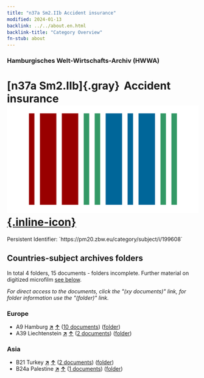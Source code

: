 ```yaml
---
title: "n37a Sm2.IIb Accident insurance"
modified: 2024-01-13
backlink: ../../about.en.html
backlink-title: "Category Overview"
fn-stub: about
---
```


### Hamburgisches Welt-Wirtschafts-Archiv (HWWA)

# [n37a Sm2.IIb]{.gray}&#8201; Accident insurance &#160; [![Wikidata](/images/Wikidata-logo.svg "Wikidata"){.inline-icon}](http://www.wikidata.org/entity/Q104711301)

<div class="hint">Persistent Identifier: `https://pm20.zbw.eu/category/subject/i/199608`</div>







## Countries-subject archives folders







In total 4 folders, 15 documents - folders incomplete. Further material on digitized microfilm [see below](#filmsections).

_For direct access to the documents, click the "(xy documents)" link, for folder information use the "(folder)" link._



### Europe

- A9 Hamburg [**&nearr;**](../../../geo/i/140905/about.en.html "Hamburg (all folders)") [**&uarr;**](../../../geo/about.en.html#A9 "Country category system") (<a href="https://pm20.zbw.eu/iiifview/folder/sh/140905,199608" title="about: Hamburg : Accident insurance" target="_blank">10 documents</a>) ([folder](../../../../folder/sh/1409xx/140905/1996xx/199608/about.en.html))
- A39 Liechtenstein [**&nearr;**](../../../geo/i/141016/about.en.html "Liechtenstein (all folders)") [**&uarr;**](../../../geo/about.en.html#A39 "Country category system") (<a href="https://pm20.zbw.eu/iiifview/folder/sh/141016,199608" title="about: Liechtenstein : Accident insurance" target="_blank">2 documents</a>) ([folder](../../../../folder/sh/1410xx/141016/1996xx/199608/about.en.html))

### Asia

- B21 Turkey [**&nearr;**](../../../geo/i/141111/about.en.html "Turkey (all folders)") [**&uarr;**](../../../geo/about.en.html#B21 "Country category system") (<a href="https://pm20.zbw.eu/iiifview/folder/sh/141111,199608" title="about: Turkey : Accident insurance" target="_blank">2 documents</a>) ([folder](../../../../folder/sh/1411xx/141111/1996xx/199608/about.en.html))
- B24a Palestine [**&nearr;**](../../../geo/i/141115/about.en.html "Palestine (all folders)") [**&uarr;**](../../../geo/about.en.html#B24a "Country category system") (<a href="https://pm20.zbw.eu/iiifview/folder/sh/141115,199608" title="about: Palestine : Accident insurance" target="_blank">1 documents</a>) ([folder](../../../../folder/sh/1411xx/141115/1996xx/199608/about.en.html))



<a id="filmsections" />














